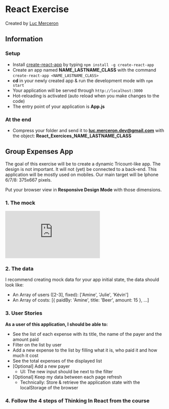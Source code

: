 # React Exercise
Created by [Luc Merceron](https://github.com/lucmerceron/)

## Information
### Setup

* Install [create-react-app](https://github.com/facebook/create-react-app) by typing `npm install -g create-react-app`
* Create an app named **NAME_LASTNAME_CLASS** with the command `create-react-app <NAME_LASTNAME_CLASS>`
* **cd** in your newly created app & run the development mode with `npm start`
* Your application will be served through `http://localhost:3000`
* Hot-reloading is activated (auto reload when you make changes to the code)
* The entry point of your application is **App.js**

### At the end
* Compress your folder and send it to **luc.merceron.dev@gmail.com** with the object: **React_Exercices_NAME_LASTNAME_CLASS**

## Group Expenses App
The goal of this exercise will be to create a dynamic Tricount-like app. The design is not important. It will not (yet) be connected to a back-end. This application will be mostly used on mobiles. Our main target will be Iphone 6/7/8: 375x667 pixels.  

Put your browser view in **Responsive Design Mode** with those dimensions.

### 1. The mock

![](https://nextcloud.nebula.ovh/index.php/apps/files_sharing/ajax/publicpreview.php?x=1920&y=656&a=true&file=React%2520Exercise%2520Tricount.png&t=2dog5RLLTZrDKzy&scalingup=0)

### 2. The data

I recommend creating mock data for your app initial state, the data should look like:  
*  An Array of users ([2-3], fixed): ['Amine', 'Julie', 'Kévin']
*  An Array of costs: [{ paidBy: 'Amine', title: 'Beer', amount: 15 }, ...]

### 3. User Stories

**As a user of this application, I should be able to:**
* See the list of each expense with its title, the name of the payer and the amount paid
* Filter on the list by user
* Add a new expense to the list by filling what it is, who paid it and how much it cost
* See the total expenses of the displayed list
* [Optional] Add a new payer
    *  UI: The new input should be next to the filter
* [Optional] Keep my data between each page refresh
    * Technically: Store & retrieve the application state with the localStorage of the browser
    
### 4. Follow the 4 steps of **Thinking In React** from the course